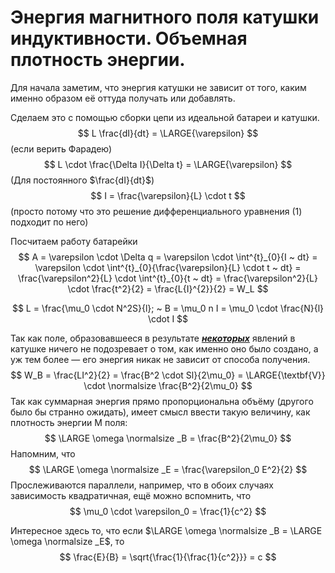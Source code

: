 # Энергия магнитного поля катушки индуктивности. Объемная плотность энергии.

Для начала заметим, что энергия катушки не зависит от того, каким именно образом её оттуда получать или добавлять. 

Сделаем это с помощью сборки цепи из идеальной батареи и катушки.
$$
L \frac{dI}{dt} = \LARGE{\varepsilon}
$$
(если верить Фарадею)
$$
L \cdot \frac{\Delta I}{\Delta t} = \LARGE{\varepsilon}
$$
(Для постоянного $\frac{dI}{dt}$)
$$
I = \frac{\varepsilon}{L} \cdot t
$$
(просто потому что это решение дифференциального уравнения $(1)$ подходит по него)

Посчитаем работу батарейки
$$
A = \varepsilon \cdot \Delta q = \varepsilon \cdot \int^{t}_{0}{I ~ dt} = \varepsilon \cdot \int^{t}_{0}{\frac{\varepsilon}{L} \cdot t ~ dt} = \frac{\varepsilon^2}{L} \cdot \int^{t}_{0}{t ~ dt} = \frac{\varepsilon^2}{L} \cdot \frac{t^2}{2} = \frac{L{I}^{2}}{2} = W_L
$$

$$
L = \frac{\mu_0 \cdot N^2S}{l}; ~ B = \mu_0 n I = \mu_0 \cdot \frac{N}{l} \cdot I
$$

Так как поле, образовавшееся в результате **<u>*некоторых*</u>** явлений в катушке ничего не подозревает о том, как именно оно было создано, а уж тем более — его энергия никак не зависит от способа получения.
$$
W_B = \frac{LI^2}{2} = \frac{B^2 \cdot Sl}{2\mu_0} = \LARGE{\textbf{V}} \cdot \normalsize \frac{B^2}{2\mu_0}
$$
Так как суммарная энергия прямо пропорциональна  объёму (другого было бы странно ожидать), имеет смысл ввести такую величину, как плотность энергии М поля:
$$
\LARGE \omega \normalsize _B = \frac{B^2}{2\mu_0}
$$
Напомним, что 
$$
\LARGE \omega \normalsize _E = \frac{\varepsilon_0 E^2}{2}
$$
Прослеживаются параллели, например, что в обоих случаях зависимость квадратичная, ещё можно вспомнить, что 
$$
\mu_0 \cdot \varepsilon_0 = \frac{1}{c^2}
$$

Интересное здесь то, что если $\LARGE \omega \normalsize _B = \LARGE \omega \normalsize _E$, то
$$
\frac{E}{B} = \sqrt{\frac{1}{\frac{1}{c^2}}} = c
$$
